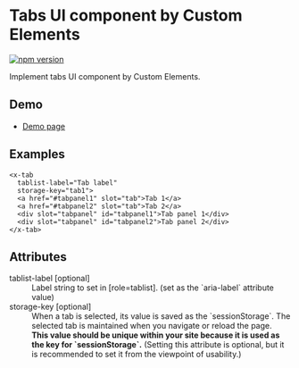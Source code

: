 # Tabs UI component by Custom Elements

[![npm version](https://badge.fury.io/js/%40saekitominaga%2Fcustomelements-tab.svg)](https://badge.fury.io/js/%40saekitominaga%2Fcustomelements-tab)

Implement tabs UI component by Custom Elements.

## Demo

- [Demo page](https://saekitominaga.github.io/customelements-tab/demo.html)

## Examples

```
<x-tab
  tablist-label="Tab label"
  storage-key="tab1">
  <a href="#tabpanel1" slot="tab">Tab 1</a>
  <a href="#tabpanel2" slot="tab">Tab 2</a>
  <div slot="tabpanel" id="tabpanel1">Tab panel 1</div>
  <div slot="tabpanel" id="tabpanel2">Tab panel 2</div>
</x-tab>
```

## Attributes

<dl>
<dt>tablist-label [optional]</dt>
<dd>Label string to set in [role=tablist]. (set as the `aria-label` attribute value)</dd>
<dt>storage-key [optional]</dt>
<dd>When a tab is selected, its value is saved as the `sessionStorage`. The selected tab is maintained when you navigate or reload the page. <strong>This value should be unique within your site because it is used as the key for `sessionStorage`.</strong> (Setting this attribute is optional, but it is recommended to set it from the viewpoint of usability.)</dd>
</dl>
